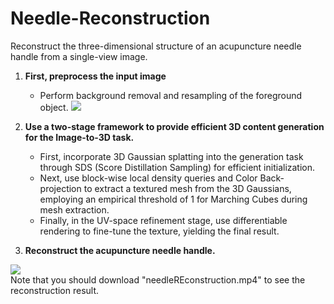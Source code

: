 # Needle-Reconstruction

Reconstruct the three-dimensional structure of an acupuncture needle handle from a single-view image.

1. **First, preprocess the input image** 
    - Perform background removal and resampling of the foreground object.
   ![]([image.png](front_rgba.png))

2. **Use a two-stage framework to provide efficient 3D content generation for the Image-to-3D task.**
    - First, incorporate 3D Gaussian splatting into the generation task through SDS (Score Distillation Sampling) for efficient initialization.
    - Next, use block-wise local density queries and Color Back-projection to extract a textured mesh from the 3D Gaussians, employing an empirical threshold of 1 for Marching Cubes during mesh extraction.
    - Finally, in the UV-space refinement stage, use differentiable rendering to fine-tune the texture, yielding the final result.

3. **Reconstruct the acupuncture needle handle.**

![](https://github.com/YH188/Needle-Reconstruction/front.jpg)  
Note that you should download "needleREconstruction.mp4" to see the reconstruction result.
